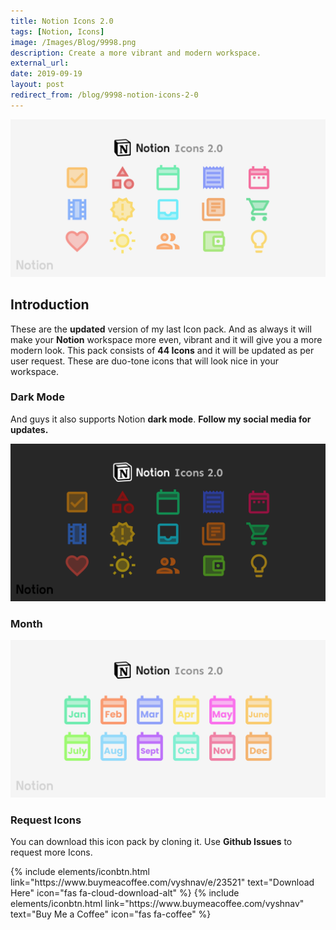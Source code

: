 ```yaml
---
title: Notion Icons 2.0
tags: [Notion, Icons]
image: /Images/Blog/9998.png
description: Create a more vibrant and modern workspace.
external_url:
date: 2019-09-19
layout: post
redirect_from: /blog/9998-notion-icons-2-0
---
```


![alt text](/Images/Blog/9998.png "Notion Icons 2.0")

## **Introduction**

These are the **updated** version of my last Icon pack. And as always it will make your **Notion** workspace more even, vibrant and it will give you a more modern look. This pack consists of **44 Icons** and it will be updated as per user request. These are duo-tone icons that will look nice in your workspace.

### **Dark Mode**

And guys it also supports Notion **dark mode**. **Follow my social media for updates.**

![alt text](/Images/Blog/9998-1.png "Notion Icons 2.0")

### **Month**

![alt text](/Images/Blog/9998-2.png "Notion Icons 2.0")

### **Request Icons**
You can download this icon pack by cloning it.
Use **Github Issues** to request more Icons.

<p class="text-center">
{% include elements/iconbtn.html link="https://www.buymeacoffee.com/vyshnav/e/23521" text="Download Here" icon="fas fa-cloud-download-alt" %}
{% include elements/iconbtn.html link="https://www.buymeacoffee.com/vyshnav" text="Buy Me a Coffee" icon="fas fa-coffee" %}
</p>